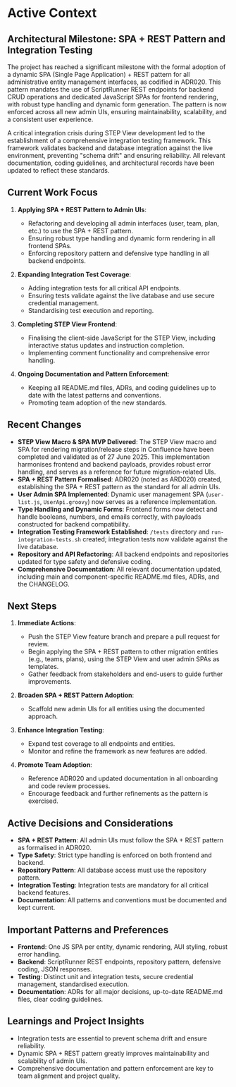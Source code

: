 # Active Context

## Architectural Milestone: SPA + REST Pattern and Integration Testing

The project has reached a significant milestone with the formal adoption of a dynamic SPA (Single Page Application) + REST pattern for all administrative entity management interfaces, as codified in ADR020. This pattern mandates the use of ScriptRunner REST endpoints for backend CRUD operations and dedicated JavaScript SPAs for frontend rendering, with robust type handling and dynamic form generation. The pattern is now enforced across all new admin UIs, ensuring maintainability, scalability, and a consistent user experience.

A critical integration crisis during STEP View development led to the establishment of a comprehensive integration testing framework. This framework validates backend and database integration against the live environment, preventing "schema drift" and ensuring reliability. All relevant documentation, coding guidelines, and architectural records have been updated to reflect these standards.

## Current Work Focus

1. **Applying SPA + REST Pattern to Admin UIs**:
   - Refactoring and developing all admin interfaces (user, team, plan, etc.) to use the SPA + REST pattern.
   - Ensuring robust type handling and dynamic form rendering in all frontend SPAs.
   - Enforcing repository pattern and defensive type handling in all backend endpoints.

2. **Expanding Integration Test Coverage**:
   - Adding integration tests for all critical API endpoints.
   - Ensuring tests validate against the live database and use secure credential management.
   - Standardising test execution and reporting.

3. **Completing STEP View Frontend**:
   - Finalising the client-side JavaScript for the STEP View, including interactive status updates and instruction completion.
   - Implementing comment functionality and comprehensive error handling.

4. **Ongoing Documentation and Pattern Enforcement**:
   - Keeping all README.md files, ADRs, and coding guidelines up to date with the latest patterns and conventions.
   - Promoting team adoption of the new standards.

## Recent Changes

- **STEP View Macro & SPA MVP Delivered**: The STEP View macro and SPA for rendering migration/release steps in Confluence have been completed and validated as of 27 June 2025. This implementation harmonises frontend and backend payloads, provides robust error handling, and serves as a reference for future migration-related UIs.
- **SPA + REST Pattern Formalised**: ADR020 (noted as ARD020) created, establishing the SPA + REST pattern as the standard for all admin UIs.
- **User Admin SPA Implemented**: Dynamic user management SPA (`user-list.js`, `UserApi.groovy`) now serves as a reference implementation.
- **Type Handling and Dynamic Forms**: Frontend forms now detect and handle booleans, numbers, and emails correctly, with payloads constructed for backend compatibility.
- **Integration Testing Framework Established**: `/tests` directory and `run-integration-tests.sh` created; integration tests now validate against the live database.
- **Repository and API Refactoring**: All backend endpoints and repositories updated for type safety and defensive coding.
- **Comprehensive Documentation**: All relevant documentation updated, including main and component-specific README.md files, ADRs, and the CHANGELOG.

## Next Steps

1. **Immediate Actions**:
   - Push the STEP View feature branch and prepare a pull request for review.
   - Begin applying the SPA + REST pattern to other migration entities (e.g., teams, plans), using the STEP View and user admin SPAs as templates.
   - Gather feedback from stakeholders and end-users to guide further improvements.

2. **Broaden SPA + REST Pattern Adoption**:
   - Scaffold new admin UIs for all entities using the documented approach.

3. **Enhance Integration Testing**:
   - Expand test coverage to all endpoints and entities.
   - Monitor and refine the framework as new features are added.

4. **Promote Team Adoption**:
   - Reference ADR020 and updated documentation in all onboarding and code review processes.
   - Encourage feedback and further refinements as the pattern is exercised.

## Active Decisions and Considerations

- **SPA + REST Pattern**: All admin UIs must follow the SPA + REST pattern as formalised in ADR020.
- **Type Safety**: Strict type handling is enforced on both frontend and backend.
- **Repository Pattern**: All database access must use the repository pattern.
- **Integration Testing**: Integration tests are mandatory for all critical backend features.
- **Documentation**: All patterns and conventions must be documented and kept current.

## Important Patterns and Preferences

- **Frontend**: One JS SPA per entity, dynamic rendering, AUI styling, robust error handling.
- **Backend**: ScriptRunner REST endpoints, repository pattern, defensive coding, JSON responses.
- **Testing**: Distinct unit and integration tests, secure credential management, standardised execution.
- **Documentation**: ADRs for all major decisions, up-to-date README.md files, clear coding guidelines.

## Learnings and Project Insights

- Integration tests are essential to prevent schema drift and ensure reliability.
- Dynamic SPA + REST pattern greatly improves maintainability and scalability of admin UIs.
- Comprehensive documentation and pattern enforcement are key to team alignment and project quality.

